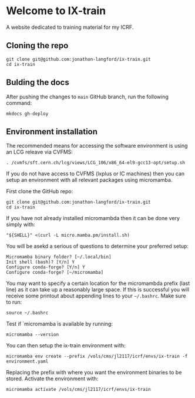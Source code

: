 # Welcome to IX-train

A website dedicated to training material for my ICRF.

## Cloning the repo

```text
git clone git@github.com:jonathon-langford/ix-train.git
cd ix-train
```

## Bulding the docs

After pushing the changes to `main` GitHub branch, run the following command:
```text
mkdocs gh-deploy
```

## Environment installation
The recommended means for accessing the software environment is using an LCG releave via CVFMS:
```text
. /cvmfs/sft.cern.ch/lcg/views/LCG_106/x86_64-el9-gcc13-opt/setup.sh
```

If you do not have access to CVFMS (lxplus or IC machines) then you can setup an environment with all relevant packages using micromamba.

First clone the GitHub repo:
```text
git clone git@github.com:jonathon-langford/ix-train.git
cd ix-train
```

If you have not already installed micromambda then it can be done very simply with:
```text
"${SHELL}" <(curl -L micro.mamba.pm/install.sh)
```

You will be asekd a serious of questions to determine your preferred setup:
```text
Micromamba binary folder? [~/.local/bin] 
Init shell (bash)? [Y/n] Y
Configure conda-forge? [Y/n] Y
Configure conda-forge? [~/micromamba]
```

You may want to specify a certain location for the micromambda prefix (last line) as it can take up a reasonably large space. If this is successful you will receive some printout about appending lines to your `~/.bashrc`. Make sure to run:
```text
source ~/.bashrc
```

Test if `micromamba is available by running:
```text
micromamba --version
```

You can then setup the ix-train environment with:
```text
micromamba env create --prefix /vols/cms/jl2117/icrf/envs/ix-train -f environment.yaml
```

Replacing the prefix with where you want the environment binaries to be stored. Activate the environment with:
```text
micromamba activate /vols/cms/jl2117/icrf/envs/ix-train
```
